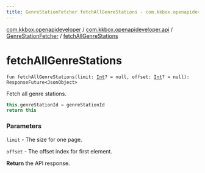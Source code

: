 ```yaml
---
title: GenreStationFetcher.fetchAllGenreStations - com.kkbox.openapideveloper
---
```


[com.kkbox.openapideveloper](../../index.html) / [com.kkbox.openapideveloper.api](../index.html) / [GenreStationFetcher](index.html) / [fetchAllGenreStations](.)

# fetchAllGenreStations

`fun fetchAllGenreStations(limit: `[`Int`](https://kotlinlang.org/api/latest/jvm/stdlib/kotlin/-int/index.html)`? = null, offset: `[`Int`](https://kotlinlang.org/api/latest/jvm/stdlib/kotlin/-int/index.html)`? = null): ResponseFuture<JsonObject>`

Fetch all genre stations.

``` kotlin
this.genreStationId = genreStationId
return this
```

### Parameters

`limit` - The size for one page.

`offset` - The offset index for first element.

**Return**
the API response.


